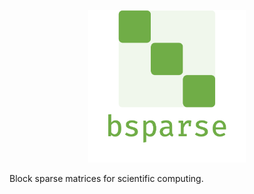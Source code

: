 <p align="center">
  <a href="https://github.com/vetschn/bsparse"><img alt="bsparse" src="./bsparse_logo.png" width="50%"></a>
</p>

Block sparse matrices for scientific computing.